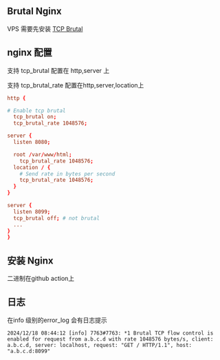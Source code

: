 ## Brutal Nginx

VPS 需要先安装 [TCP Brutal](https://github.com/apernet/tcp-brutal)

## nginx 配置

支持 tcp_brutal 配置在 http,server 上

支持 tcp_brutal_rate 配置在http,server,location上

```conf
http {

# Enable tcp brutal
  tcp_brutal on;
  tcp_brutal_rate 1048576;

server {
  listen 8080;

  root /var/www/html;
    tcp_brutal_rate 1048576;    
  location / {
    # Send rate in bytes per second
    tcp_brutal_rate 1048576;
  }
}

server {
  listen 8099;
  tcp_brutal off; # not brutal
  ... 
}
}
```

## 安装 Nginx

二进制在github action上

## 日志

在info 级别的error_log 会有日志提示

```
2024/12/18 08:44:12 [info] 7763#7763: *1 Brutal TCP flow control is enabled for request from a.b.c.d with rate 1048576 bytes/s, client: a.b.c.d, server: localhost, request: "GET / HTTP/1.1", host: "a.b.c.d:8099"
```
